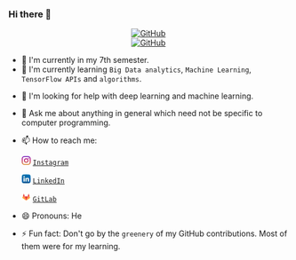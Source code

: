 ### Hi there 👋
<p align="center">
<a href="https://github.com/shrinidhi99"><img src="https://avatars1.githubusercontent.com/u/32514046?s=460&u=df682293524053c34ccf75b31ccdfef03660c078&v=4" alt="GitHub" width="80"></a>
<br>
<a href="https://github.com/shrinidhi99"><img src="https://img.shields.io/badge/shrinidhi-github-blue" alt="GitHub"></a>
</p>

- 🔭 I'm currently in my 7th semester.
- 🌱 I'm currently learning ```Big Data analytics```, ```Machine Learning```, ```TensorFlow APIs``` and ```algorithms```.
<!-- - 👯 I'm looking to collaborate on ... -->
- 🤔 I'm looking for help with deep learning and machine learning.
- 💬 Ask me about anything in general which need not be specific to computer programming.
- 📫 How to reach me: 
    
    ![Instagram](https://github.com/shrinidhi99/shrinidhi99/blob/master/assets/instagram.png "Instagram") [`Instagram`](https://www.instagram.com/shrinidhivarna/ "Shrinidhi Varna")

    ![LinkedIn](https://github.com/shrinidhi99/shrinidhi99/blob/master/assets/linkedin.png "LinkedIn") [`LinkedIn`](https://www.linkedin.com/in/shrinidhi99/ "Shrinidhi Varna")
    
    ![GitLab](https://github.com/shrinidhi99/shrinidhi99/blob/master/assets/gitlab.png "GitLab") [`GitLab`](https://gitlab.com/shrinidhi99 "Shrinidhi Anil Varna")
- 😄 Pronouns: He
- ⚡ Fun fact: Don't go by the `greenery` of my GitHub contributions. Most of them were for my learning.
